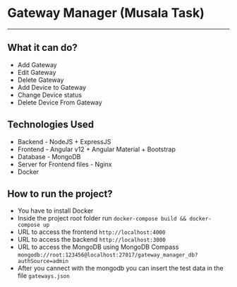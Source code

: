 # Gateway Manager (Musala Task)

------------------------

## What it can do?

- Add Gateway
- Edit Gateway
- Delete Gateway
- Add Device to Gateway
- Change Device status
- Delete Device From Gateway

## Technologies Used

- Backend - NodeJS + ExpressJS
- Frontend - Angular v12 + Angular Material + Bootstrap
- Database - MongoDB
- Server for Frontend files - Nginx
- Docker

## How to run the project?

- You have to install Docker
- Inside the project root folder run ```docker-compose build && docker-compose up```
- URL to access the frontend ```http://localhost:4000```
- URL to access the backend ```http://localhost:3000```
- URL to access the MongoDB using MongoDB Compass ```mongodb://root:123456@localhost:27017/gateway_manager_db?authSource=admin```
- After you cannect with the mongodb you can insert the test data in the file ```gateways.json```
